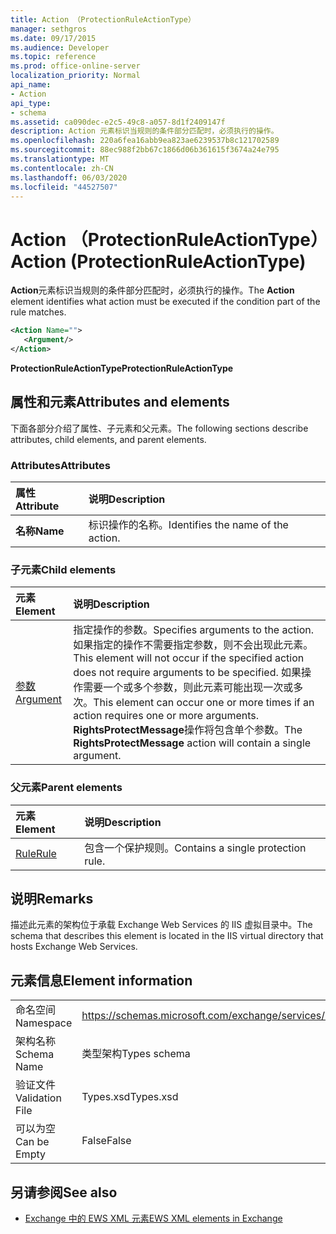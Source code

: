 ```yaml
---
title: Action （ProtectionRuleActionType）
manager: sethgros
ms.date: 09/17/2015
ms.audience: Developer
ms.topic: reference
ms.prod: office-online-server
localization_priority: Normal
api_name:
- Action
api_type:
- schema
ms.assetid: ca090dec-e2c5-49c8-a057-8d1f2409147f
description: Action 元素标识当规则的条件部分匹配时，必须执行的操作。
ms.openlocfilehash: 220a6fea16abb9ea823ae6239537b8c121702589
ms.sourcegitcommit: 88ec988f2bb67c1866d06b361615f3674a24e795
ms.translationtype: MT
ms.contentlocale: zh-CN
ms.lasthandoff: 06/03/2020
ms.locfileid: "44527507"
---
```

# <a name="action-protectionruleactiontype"></a><span data-ttu-id="7fca7-103">Action （ProtectionRuleActionType）</span><span class="sxs-lookup"><span data-stu-id="7fca7-103">Action (ProtectionRuleActionType)</span></span>

<span data-ttu-id="7fca7-104">**Action**元素标识当规则的条件部分匹配时，必须执行的操作。</span><span class="sxs-lookup"><span data-stu-id="7fca7-104">The **Action** element identifies what action must be executed if the condition part of the rule matches.</span></span> 
  
```xml
<Action Name="">
   <Argument/>
</Action>

```

 <span data-ttu-id="7fca7-105">**ProtectionRuleActionType**</span><span class="sxs-lookup"><span data-stu-id="7fca7-105">**ProtectionRuleActionType**</span></span>
## <a name="attributes-and-elements"></a><span data-ttu-id="7fca7-106">属性和元素</span><span class="sxs-lookup"><span data-stu-id="7fca7-106">Attributes and elements</span></span>

<span data-ttu-id="7fca7-107">下面各部分介绍了属性、子元素和父元素。</span><span class="sxs-lookup"><span data-stu-id="7fca7-107">The following sections describe attributes, child elements, and parent elements.</span></span>
  
### <a name="attributes"></a><span data-ttu-id="7fca7-108">Attributes</span><span class="sxs-lookup"><span data-stu-id="7fca7-108">Attributes</span></span>

|<span data-ttu-id="7fca7-109">**属性**</span><span class="sxs-lookup"><span data-stu-id="7fca7-109">**Attribute**</span></span>|<span data-ttu-id="7fca7-110">**说明**</span><span class="sxs-lookup"><span data-stu-id="7fca7-110">**Description**</span></span>|
|:-----|:-----|
|<span data-ttu-id="7fca7-111">**名称**</span><span class="sxs-lookup"><span data-stu-id="7fca7-111">**Name**</span></span> <br/> |<span data-ttu-id="7fca7-112">标识操作的名称。</span><span class="sxs-lookup"><span data-stu-id="7fca7-112">Identifies the name of the action.</span></span>  <br/> |
   
### <a name="child-elements"></a><span data-ttu-id="7fca7-113">子元素</span><span class="sxs-lookup"><span data-stu-id="7fca7-113">Child elements</span></span>

|<span data-ttu-id="7fca7-114">**元素**</span><span class="sxs-lookup"><span data-stu-id="7fca7-114">**Element**</span></span>|<span data-ttu-id="7fca7-115">**说明**</span><span class="sxs-lookup"><span data-stu-id="7fca7-115">**Description**</span></span>|
|:-----|:-----|
|[<span data-ttu-id="7fca7-116">参数</span><span class="sxs-lookup"><span data-stu-id="7fca7-116">Argument</span></span>](argument.md) <br/> |<span data-ttu-id="7fca7-117">指定操作的参数。</span><span class="sxs-lookup"><span data-stu-id="7fca7-117">Specifies arguments to the action.</span></span> <span data-ttu-id="7fca7-118">如果指定的操作不需要指定参数，则不会出现此元素。</span><span class="sxs-lookup"><span data-stu-id="7fca7-118">This element will not occur if the specified action does not require arguments to be specified.</span></span> <span data-ttu-id="7fca7-119">如果操作需要一个或多个参数，则此元素可能出现一次或多次。</span><span class="sxs-lookup"><span data-stu-id="7fca7-119">This element can occur one or more times if an action requires one or more arguments.</span></span> <span data-ttu-id="7fca7-120">**RightsProtectMessage**操作将包含单个参数。</span><span class="sxs-lookup"><span data-stu-id="7fca7-120">The **RightsProtectMessage** action will contain a single argument.</span></span>  <br/> |
   
### <a name="parent-elements"></a><span data-ttu-id="7fca7-121">父元素</span><span class="sxs-lookup"><span data-stu-id="7fca7-121">Parent elements</span></span>

|<span data-ttu-id="7fca7-122">**元素**</span><span class="sxs-lookup"><span data-stu-id="7fca7-122">**Element**</span></span>|<span data-ttu-id="7fca7-123">**说明**</span><span class="sxs-lookup"><span data-stu-id="7fca7-123">**Description**</span></span>|
|:-----|:-----|
|[<span data-ttu-id="7fca7-124">Rule</span><span class="sxs-lookup"><span data-stu-id="7fca7-124">Rule</span></span>](rule.md) <br/> |<span data-ttu-id="7fca7-125">包含一个保护规则。</span><span class="sxs-lookup"><span data-stu-id="7fca7-125">Contains a single protection rule.</span></span>  <br/> |
   
## <a name="remarks"></a><span data-ttu-id="7fca7-126">说明</span><span class="sxs-lookup"><span data-stu-id="7fca7-126">Remarks</span></span>

<span data-ttu-id="7fca7-127">描述此元素的架构位于承载 Exchange Web Services 的 IIS 虚拟目录中。</span><span class="sxs-lookup"><span data-stu-id="7fca7-127">The schema that describes this element is located in the IIS virtual directory that hosts Exchange Web Services.</span></span>
  
## <a name="element-information"></a><span data-ttu-id="7fca7-128">元素信息</span><span class="sxs-lookup"><span data-stu-id="7fca7-128">Element information</span></span>

|||
|:-----|:-----|
|<span data-ttu-id="7fca7-129">命名空间</span><span class="sxs-lookup"><span data-stu-id="7fca7-129">Namespace</span></span>  <br/> |https://schemas.microsoft.com/exchange/services/2006/types  <br/> |
|<span data-ttu-id="7fca7-130">架构名称</span><span class="sxs-lookup"><span data-stu-id="7fca7-130">Schema Name</span></span>  <br/> |<span data-ttu-id="7fca7-131">类型架构</span><span class="sxs-lookup"><span data-stu-id="7fca7-131">Types schema</span></span>  <br/> |
|<span data-ttu-id="7fca7-132">验证文件</span><span class="sxs-lookup"><span data-stu-id="7fca7-132">Validation File</span></span>  <br/> |<span data-ttu-id="7fca7-133">Types.xsd</span><span class="sxs-lookup"><span data-stu-id="7fca7-133">Types.xsd</span></span>  <br/> |
|<span data-ttu-id="7fca7-134">可以为空</span><span class="sxs-lookup"><span data-stu-id="7fca7-134">Can be Empty</span></span>  <br/> |<span data-ttu-id="7fca7-135">False</span><span class="sxs-lookup"><span data-stu-id="7fca7-135">False</span></span>  <br/> |
   
## <a name="see-also"></a><span data-ttu-id="7fca7-136">另请参阅</span><span class="sxs-lookup"><span data-stu-id="7fca7-136">See also</span></span>

- [<span data-ttu-id="7fca7-137">Exchange 中的 EWS XML 元素</span><span class="sxs-lookup"><span data-stu-id="7fca7-137">EWS XML elements in Exchange</span></span>](ews-xml-elements-in-exchange.md)

